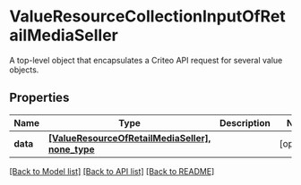 # ValueResourceCollectionInputOfRetailMediaSeller

A top-level object that encapsulates a Criteo API request for several value objects.

## Properties
Name | Type | Description | Notes
------------ | ------------- | ------------- | -------------
**data** | [**[ValueResourceOfRetailMediaSeller], none_type**](ValueResourceOfRetailMediaSeller.md) |  | [optional] 

[[Back to Model list]](../README.md#documentation-for-models) [[Back to API list]](../README.md#documentation-for-api-endpoints) [[Back to README]](../README.md)



